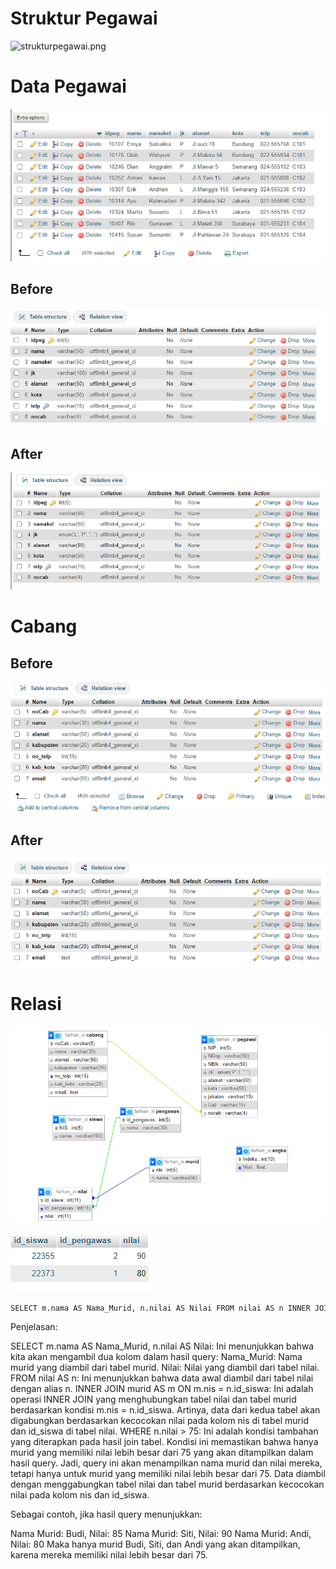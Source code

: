 
# Struktur Pegawai
![strukturpegawai.png](ASET%20PHPMYADMINstrukturpegawai.png)

# Data Pegawai
![pegawai.png](ASET%20PHPMYADMIN/pegawai.png)
## Before
![](ASET%20PHPMYADMIN/before.png)
## After
![strukturpegawai.png](ASET%20PHPMYADMIN/strukturpegawai.png)
# Cabang
## Before 

![cabang.png](ASET%20PHPMYADMIN/cabang.png)

## After
![cabang2.png](ASET%20PHPMYADMIN/cabang2.png)

# Relasi 

![w.png](w.png)

![nilai.png](ASET%20PHPMYADMIN/nilai.png)

```mysql
SELECT m.nama AS Nama_Murid, n.nilai AS Nilai FROM nilai AS n INNER JOIN murid AS m ON m.nis = n.id_siswa WHERE n.nilai > 75;
```

Penjelasan:

SELECT m.nama AS Nama_Murid, n.nilai AS Nilai:
Ini menunjukkan bahwa kita akan mengambil dua kolom dalam hasil query:
Nama_Murid: Nama murid yang diambil dari tabel murid.
Nilai: Nilai yang diambil dari tabel nilai.
FROM nilai AS n:
Ini menunjukkan bahwa data awal diambil dari tabel nilai dengan alias n.
INNER JOIN murid AS m ON m.nis = n.id_siswa:
Ini adalah operasi INNER JOIN yang menghubungkan tabel nilai dan tabel murid berdasarkan kondisi m.nis = n.id_siswa.
Artinya, data dari kedua tabel akan digabungkan berdasarkan kecocokan nilai pada kolom nis di tabel murid dan id_siswa di tabel nilai.
WHERE n.nilai > 75:
Ini adalah kondisi tambahan yang diterapkan pada hasil join tabel.
Kondisi ini memastikan bahwa hanya murid yang memiliki nilai lebih besar dari 75 yang akan ditampilkan dalam hasil query.
Jadi, query ini akan menampilkan nama murid dan nilai mereka, tetapi hanya untuk murid yang memiliki nilai lebih besar dari 75. Data diambil dengan menggabungkan tabel nilai dan tabel murid berdasarkan kecocokan nilai pada kolom nis dan id_siswa.

Sebagai contoh, jika hasil query menunjukkan:

Nama Murid: Budi, Nilai: 85
Nama Murid: Siti, Nilai: 90
Nama Murid: Andi, Nilai: 80
Maka hanya murid Budi, Siti, dan Andi yang akan ditampilkan, karena mereka memiliki nilai lebih besar dari 75.
